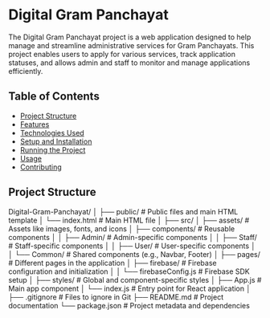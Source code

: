 # Digital Gram Panchayat

The Digital Gram Panchayat project is a web application designed to help manage and streamline administrative services for Gram Panchayats. This project enables users to apply for various services, track application statuses, and allows admin and staff to monitor and manage applications efficiently.

## Table of Contents
- [Project Structure](#project-structure)
- [Features](#features)
- [Technologies Used](#technologies-used)
- [Setup and Installation](#setup-and-installation)
- [Running the Project](#running-the-project)
- [Usage](#usage)
- [Contributing](#contributing)

## Project Structure

Digital-Gram-Panchayat/ │ ├── public/ # Public files and main HTML template │ └── index.html # Main HTML file │ ├── src/ │ ├── assets/ # Assets like images, fonts, and icons │ ├── components/ # Reusable components │ │ ├── Admin/ # Admin-specific components │ │ ├── Staff/ # Staff-specific components │ │ ├── User/ # User-specific components │ │ └── Common/ # Shared components (e.g., Navbar, Footer) │ ├── pages/ # Different pages in the application │ ├── firebase/ # Firebase configuration and initialization │ │ └── firebaseConfig.js # Firebase SDK setup │ ├── styles/ # Global and component-specific styles │ ├── App.js # Main app component │ └── index.js # Entry point for React application │ ├── .gitignore # Files to ignore in Git ├── README.md # Project documentation └── package.json # Project metadata and dependencies
